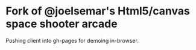 # Fork of @joelsemar's Html5/canvas space shooter arcade

Pushing client into gh-pages for demoing in-browser.